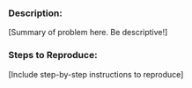 ### Description:

[Summary of problem here. Be descriptive!]

### Steps to Reproduce:

[Include step-by-step instructions to reproduce]

